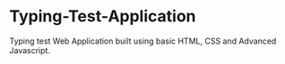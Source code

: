 # Typing-Test-Application
Typing test Web Application built using basic HTML, CSS and Advanced Javascript.
